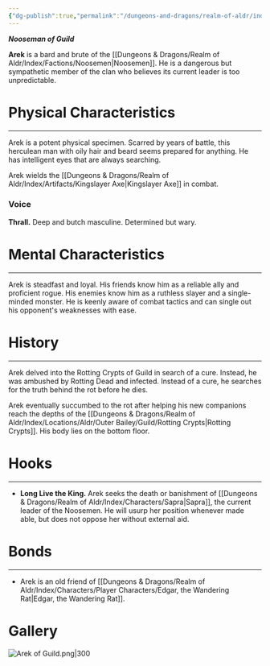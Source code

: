 ```yaml
---
{"dg-publish":true,"permalink":"/dungeons-and-dragons/realm-of-aldr/index/characters/archive/arek-the-axe/"}
---
```


***Nooseman of Guild***

**Arek** is a bard and brute of the [[Dungeons & Dragons/Realm of Aldr/Index/Factions/Noosemen\|Noosemen]]. He is a dangerous but sympathetic member of the clan who believes its current leader is too unpredictable.
# Physical Characteristics
---
Arek is a potent physical specimen. Scarred by years of battle, this herculean man with oily hair and beard seems prepared for anything. He has intelligent eyes that are always searching. 

Arek wields the [[Dungeons & Dragons/Realm of Aldr/Index/Artifacts/Kingslayer Axe\|Kingslayer Axe]] in combat.
### Voice
**Thrall.** Deep and butch masculine. Determined but wary.
# Mental Characteristics
---
Arek is steadfast and loyal. His friends know him as a reliable ally and proficient rogue. His enemies know him as a ruthless slayer and a single-minded monster. He is keenly aware of combat tactics and can single out his opponent's weaknesses with ease.
# History
---
Arek delved into the Rotting Crypts of Guild in search of a cure. Instead, he was ambushed by Rotting Dead and infected. Instead of a cure, he searches for the truth behind the rot before he dies.

Arek eventually succumbed to the rot after helping his new companions reach the depths of the [[Dungeons & Dragons/Realm of Aldr/Index/Locations/Aldr/Outer Bailey/Guild/Rotting Crypts\|Rotting Crypts]]. His body lies on the bottom floor.
# Hooks
---
- **Long Live the King.** Arek seeks the death or banishment of [[Dungeons & Dragons/Realm of Aldr/Index/Characters/Sapra\|Sapra]], the current leader of the Noosemen. He will usurp her position whenever made able, but does not oppose her without external aid.
# Bonds
---
- Arek is an old friend of [[Dungeons & Dragons/Realm of Aldr/Index/Characters/Player Characters/Edgar, the Wandering Rat\|Edgar, the Wandering Rat]].
# Gallery 
![Arek of Guild.png|300](/img/user/Attachments/Dungeons%20&%20Dragons%20Attachments/Arek%20of%20Guild.png)